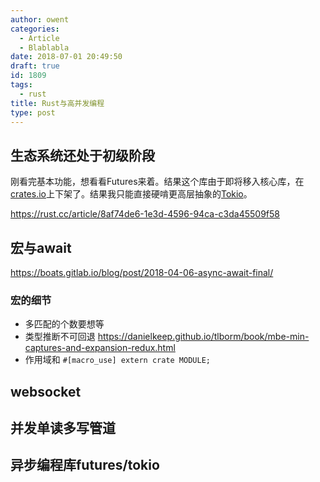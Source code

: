 ```yaml
---
author: owent
categories:
  - Article
  - Blablabla
date: 2018-07-01 20:49:50
draft: true
id: 1809
tags: 
  - rust
title: Rust与高并发编程
type: post
---
```


生态系统还处于初级阶段
-----------------------

刚看完基本功能，想看看Futures来着。结果这个库由于即将移入核心库，在[crates.io][5]上下架了。结果我只能直接硬啃更高层抽象的[Tokio][7]。

https://rust.cc/article/8af74de6-1e3d-4596-94ca-c3da45509f58

宏与await
-----------------------
https://boats.gitlab.io/blog/post/2018-04-06-async-await-final/

### 宏的细节

+ 多匹配的个数要想等
+ 类型推断不可回退 https://danielkeep.github.io/tlborm/book/mbe-min-captures-and-expansion-redux.html
+ 作用域和 ```#[macro_use] extern crate MODULE;```

websocket
-----------------------

并发单读多写管道
-----------------------

异步编程库futures/tokio
-----------------------

[1]: https://rust-lang.org/
[2]: https://kaisery.github.io/trpl-zh-cn/
[3]: https://doc.rust-lang.org/book/second-edition/
[4]: https://docs.rs/
[5]: https://crates.io/
[6]: http://doc.crates.io/guide.html
[7]: https://tokio.rs/